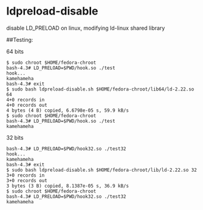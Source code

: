 # ldpreload-disable
disable LD_PRELOAD on linux, modifying ld-linux shared library

##Testing:

64 bits
```
$ sudo chroot $HOME/fedora-chroot
bash-4.3# LD_PRELOAD=$PWD/hook.so ./test
hook...
kamehameha
bash-4.3# exit
$ sudo bash ldpreload-disable.sh $HOME/fedora-chroot/lib64/ld-2.22.so 64
4+0 records in
4+0 records out
4 bytes (4 B) copied, 6.6798e-05 s, 59.9 kB/s
$ sudo chroot $HOME/fedora-chroot
bash-4.3# LD_PRELOAD=$PWD/hook.so ./test
kamehameha
```
32 bits

```
bash-4.3# LD_PRELOAD=$PWD/hook32.so ./test32 
hook...
kamehameha
bash-4.3# exit
$ sudo bash ldpreload-disable.sh $HOME/fedora-chroot/lib/ld-2.22.so 32
3+0 records in
3+0 records out
3 bytes (3 B) copied, 8.1387e-05 s, 36.9 kB/s
$ sudo chroot $HOME/fedora-chroot
bash-4.3# LD_PRELOAD=$PWD/hook32.so ./test32 
kamehameha
```
